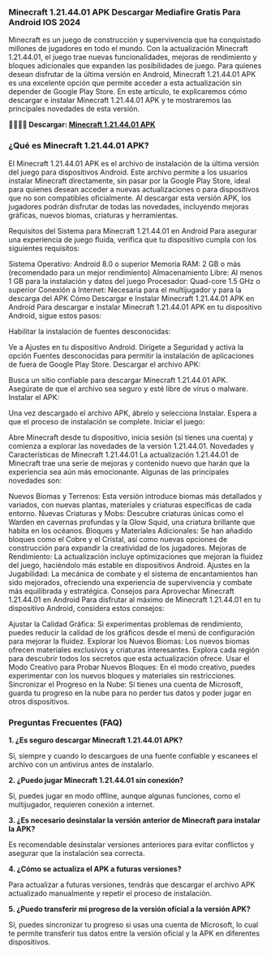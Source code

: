 ### Minecraft 1.21.44.01 APK Descargar Mediafire Gratis Para Android IOS 2024
Minecraft es un juego de construcción y supervivencia que ha conquistado millones de jugadores en todo el mundo. Con la actualización Minecraft 1.21.44.01, el juego trae nuevas funcionalidades, mejoras de rendimiento y bloques adicionales que expanden las posibilidades de juego. Para quienes desean disfrutar de la última versión en Android, Minecraft 1.21.44.01 APK es una excelente opción que permite acceder a esta actualización sin depender de Google Play Store. En este artículo, te explicaremos cómo descargar e instalar Minecraft 1.21.44.01 APK y te mostraremos las principales novedades de esta versión.

**👩‍💻🙋‍♀️ Descargar: [Minecraft 1.21.44.01 APK](https://minecraft-apk.modilimitado.io)**

### ¿Qué es Minecraft 1.21.44.01 APK?
El Minecraft 1.21.44.01 APK es el archivo de instalación de la última versión del juego para dispositivos Android. Este archivo permite a los usuarios instalar Minecraft directamente, sin pasar por la Google Play Store, ideal para quienes desean acceder a nuevas actualizaciones o para dispositivos que no son compatibles oficialmente. Al descargar esta versión APK, los jugadores podrán disfrutar de todas las novedades, incluyendo mejoras gráficas, nuevos biomas, criaturas y herramientas.

Requisitos del Sistema para Minecraft 1.21.44.01 en Android
Para asegurar una experiencia de juego fluida, verifica que tu dispositivo cumpla con los siguientes requisitos:

Sistema Operativo: Android 8.0 o superior
Memoria RAM: 2 GB o más (recomendado para un mejor rendimiento)
Almacenamiento Libre: Al menos 1 GB para la instalación y datos del juego
Procesador: Quad-core 1.5 GHz o superior
Conexión a Internet: Necesaria para el multijugador y para la descarga del APK
Cómo Descargar e Instalar Minecraft 1.21.44.01 APK en Android
Para descargar e instalar Minecraft 1.21.44.01 APK en tu dispositivo Android, sigue estos pasos:

Habilitar la instalación de fuentes desconocidas:

Ve a Ajustes en tu dispositivo Android.
Dirígete a Seguridad y activa la opción Fuentes desconocidas para permitir la instalación de aplicaciones de fuera de Google Play Store.
Descargar el archivo APK:

Busca un sitio confiable para descargar Minecraft 1.21.44.01 APK. Asegúrate de que el archivo sea seguro y esté libre de virus o malware.
Instalar el APK:

Una vez descargado el archivo APK, ábrelo y selecciona Instalar.
Espera a que el proceso de instalación se complete.
Iniciar el juego:

Abre Minecraft desde tu dispositivo, inicia sesión (si tienes una cuenta) y comienza a explorar las novedades de la versión 1.21.44.01.
Novedades y Características de Minecraft 1.21.44.01
La actualización 1.21.44.01 de Minecraft trae una serie de mejoras y contenido nuevo que harán que la experiencia sea aún más emocionante. Algunas de las principales novedades son:

Nuevos Biomas y Terrenos: Esta versión introduce biomas más detallados y variados, con nuevas plantas, materiales y criaturas específicas de cada entorno.
Nuevas Criaturas y Mobs: Descubre criaturas únicas como el Warden en cavernas profundas y la Glow Squid, una criatura brillante que habita en los océanos.
Bloques y Materiales Adicionales: Se han añadido bloques como el Cobre y el Cristal, así como nuevas opciones de construcción para expandir la creatividad de los jugadores.
Mejoras de Rendimiento: La actualización incluye optimizaciones que mejoran la fluidez del juego, haciéndolo más estable en dispositivos Android.
Ajustes en la Jugabilidad: La mecánica de combate y el sistema de encantamientos han sido mejorados, ofreciendo una experiencia de supervivencia y combate más equilibrada y estratégica.
Consejos para Aprovechar Minecraft 1.21.44.01 en Android
Para disfrutar al máximo de Minecraft 1.21.44.01 en tu dispositivo Android, considera estos consejos:

Ajustar la Calidad Gráfica: Si experimentas problemas de rendimiento, puedes reducir la calidad de los gráficos desde el menú de configuración para mejorar la fluidez.
Explorar los Nuevos Biomas: Los nuevos biomas ofrecen materiales exclusivos y criaturas interesantes. Explora cada región para descubrir todos los secretos que esta actualización ofrece.
Usar el Modo Creativo para Probar Nuevos Bloques: En el modo creativo, puedes experimentar con los nuevos bloques y materiales sin restricciones.
Sincronizar el Progreso en la Nube: Si tienes una cuenta de Microsoft, guarda tu progreso en la nube para no perder tus datos y poder jugar en otros dispositivos.
### Preguntas Frecuentes (FAQ)
**1. ¿Es seguro descargar Minecraft 1.21.44.01 APK?**

Sí, siempre y cuando lo descargues de una fuente confiable y escanees el archivo con un antivirus antes de instalarlo.

**2. ¿Puedo jugar Minecraft 1.21.44.01 sin conexión?**

Sí, puedes jugar en modo offline, aunque algunas funciones, como el multijugador, requieren conexión a internet.

**3. ¿Es necesario desinstalar la versión anterior de Minecraft para instalar la APK?**

Es recomendable desinstalar versiones anteriores para evitar conflictos y asegurar que la instalación sea correcta.

**4. ¿Cómo se actualiza el APK a futuras versiones?**

Para actualizar a futuras versiones, tendrás que descargar el archivo APK actualizado manualmente y repetir el proceso de instalación.

**5. ¿Puedo transferir mi progreso de la versión oficial a la versión APK?**

Sí, puedes sincronizar tu progreso si usas una cuenta de Microsoft, lo cual te permite transferir tus datos entre la versión oficial y la APK en diferentes dispositivos.


